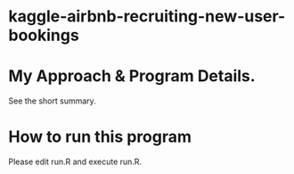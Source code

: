 # kaggle-airbnb-recruiting-new-user-bookings

# My Approach & Program Details.
See the short summary. 

# How to run this program
Please edit run.R and execute run.R.
